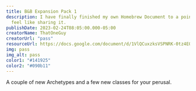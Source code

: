 ```yaml
---
title: B&B Expansion Pack 1
description: I have finally finished my own Homebrew Document to a point that I
  feel like sharing it.
publishDate: 2023-02-24T08:05:00.000-05:00
creatorName: ThatOneGuy
creatorUrl: "pass"
resourceUrl: https://docs.google.com/document/d/1VlQCuxzksVSPNRK-0tz4EQSGSO7Ov5nKtw10k__8Wh8/
img: pass
img_alt: pass
color1: "#141925"
color2: "#090b11"
---
```

A couple of new Archetypes and a few new classes for your perusal.
